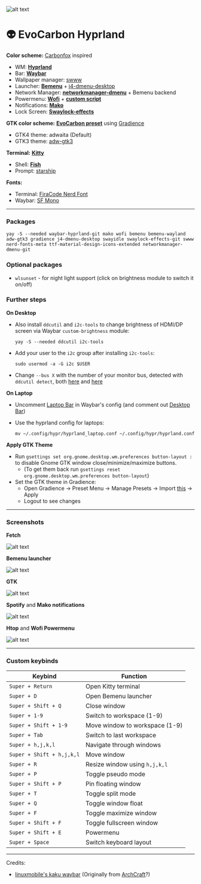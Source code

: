 ![alt text](https://github.com/Zerodya/dotfiles/raw/main/EvoCarbon%20Hyprland/screenshots/clean.png)
# 👽 EvoCarbon Hyprland

**Color scheme:** [Carbonfox](https://github.com/EdenEast/nightfox.nvim#carbonfox) inspired
- WM: [**Hyprland**](https://github.com/Zerodya/dotfiles/tree/main/Carbonfox%20Hyprland/.config/hypr)
- Bar: [**Waybar**](https://github.com/Zerodya/dotfiles/tree/main/Carbonfox%20Hyprland/.config/waybar)
- Wallpaper manager: [swww](https://github.com/Horus645/swww)
- Launcher: [**Bemenu**](https://github.com/Zerodya/dotfiles/tree/main/Carbonfox%20Hyprland/.config/bemenu) + [j4-dmenu-desktop](https://github.com/enkore/j4-dmenu-desktop)
- Network Manager: [**networkmanager-dmenu**](https://github.com/Zerodya/dotfiles/tree/main/Carbonfox%20Hyprland/.config/networkmanager-dmenu) + Bemenu backend
- Powermenu: [**Wofi**](https://github.com/Zerodya/dotfiles/tree/main/Carbonfox%20Hyprland/.config/wofi) + [**custom script**](https://github.com/Zerodya/dotfiles/blob/main/Carbonfox%20Hyprland/scripts/wofi-power-menu)
- Notifications: [**Mako**](https://github.com/Zerodya/dotfiles/tree/main/Carbonfox%20Hyprland/.config/mako/carbonfox)
- Lock Screen: [**Swaylock-effects**](https://github.com/Zerodya/dotfiles/blob/main/Carbonfox%20Hyprland/.config/swaylock/config)

**GTK color scheme:** [**EvoCarbon preset**](https://github.com/Zerodya/dotfiles/blob/main/EvoCarbon%20Hyprland/.config/presets/user/evocarbon.json) using [Gradience](https://github.com/GradienceTeam/Gradience)
- GTK4 theme: adwaita (Default)
- GTK3 theme: [adw-gtk3](https://github.com/lassekongo83/adw-gtk3)

**Terminal:** [**Kitty**](https://github.com/Zerodya/dotfiles/tree/main/Carbonfox%20Hyprland/.config/kitty/carbonfox)
- Shell: [**Fish**](https://github.com/Zerodya/dotfiles/tree/main/Carbonfox%20Hyprland/.config/fish)
- Prompt: [starship](https://starship.rs/)

**Fonts:**
- Terminal: [FiraCode Nerd Font](https://github.com/ryanoasis/nerd-fonts/tree/master/patched-fonts/FiraCode)
- Waybar: [SF Mono](https://developer.apple.com/fonts/)

***
### Packages
```
yay -S --needed waybar-hyprland-git mako wofi bemenu bemenu-wayland adw-gtk3 gradience j4-dmenu-desktop swayidle swaylock-effects-git swww nerd-fonts-meta ttf-material-design-icons-extended networkmanager-dmenu-git
```
### Optional packages
- `wlsunset` - for night light support (click on brightness module to switch it on/off)

### Further steps
**On Desktop**

- Also install `ddcutil` and `i2c-tools` to change brightness of HDMI/DP screen via Waybar `custom-brightness` module:

    `yay -S --needed ddcutil i2c-tools`

- Add your user to the `i2c` group after installing `i2c-tools`:
    
    `sudo usermod -a -G i2c $USER`

- Change `--bus X` with the number of your monitor bus, detected with `ddcutil detect`, both [here](https://github.com/Zerodya/dotfiles/blob/main/EvoCarbon%20Hyprland/.config/waybar/evocarbon/config.jsonc#L119) and [here](https://github.com/Zerodya/dotfiles/blob/main/EvoCarbon%20Hyprland/.config/waybar/scripts/external-brightness.sh#L4)

**On Laptop**
- Uncomment [Laptop Bar](https://github.com/Zerodya/dotfiles/blob/main/EvoCarbon%20Hyprland/.config/waybar/evocarbon/config.jsonc#L11) in Waybar's config (and comment out [Desktop Bar](https://github.com/Zerodya/dotfiles/blob/main/EvoCarbon%20Hyprland/.config/waybar/evocarbon/config.jsonc#L6))
- Use the hyprland config for laptops: 
    
    `mv ~/.config/hypr/hyprland_laptop.conf ~/.config/hypr/hyprland.conf`

**Apply GTK Theme**
- Run `gsettings set org.gnome.desktop.wm.preferences button-layout :` to disable Gnome GTK window close/minimize/maximize buttons.
    - (To get them back run `gsettings reset org.gnome.desktop.wm.preferences button-layout`)
- Set the GTK theme in Gradience: 
  - Open Gradience -> Preset Menu -> Manage Presets -> Import [this](https://github.com/Zerodya/dotfiles/blob/main/EvoCarbon%20Hyprland/.config/presets/user/evocarbon.json) -> Apply 
  - Logout to see changes

***
### Screenshots

**Fetch**

![alt text](https://github.com/Zerodya/dotfiles/raw/main/EvoCarbon%20Hyprland/screenshots/fetch.png)

**Bemenu launcher**

![alt text](https://github.com/Zerodya/dotfiles/raw/main/EvoCarbon%20Hyprland/screenshots/bemenu.png)

**GTK**

![alt text](https://github.com/Zerodya/dotfiles/raw/main/EvoCarbon%20Hyprland/screenshots/gtk.png)

**Spotify** and **Mako notifications**

![alt text](https://github.com/Zerodya/dotfiles/raw/main/EvoCarbon%20Hyprland/screenshots/spotify_mako.png)

**Htop** and **Wofi Powermenu**

![alt text](https://github.com/Zerodya/dotfiles/raw/main/EvoCarbon%20Hyprland/screenshots/htop_powermenu.png)



***
### Custom keybinds

| Keybind | Function |
| --- | --- |
| `Super + Return` | Open Kitty terminal |
| `Super + D` | Open Bemenu launcher |
| `Super + Shift + Q` | Close window |
| `Super + 1-9` | Switch to workspace (1-9) |
| `Super + Shift + 1-9` | Move window to workspace (1-9) |
| `Super + Tab` | Switch to last workspace |
| `Super + h,j,k,l` | Navigate through windows |
| `Super + Shift + h,j,k,l` | Move window |
| `Super + R` | Resize window using `h,j,k,l` |
| `Super + P` | Toggle pseudo mode |
| `Super + Shift + P` | Pin floating window |
| `Super + T` | Toggle split mode |
| `Super + Q` | Toggle window float |
| `Super + F` | Toggle maximize window |
| `Super + Shift + F` | Toggle fullscreen window |
| `Super + Shift + E` | Powermenu |
| `Super + Space` | Switch keyboard layout |

***
Credits:
- [linuxmobile's kaku waybar](https://github.com/linuxmobile/kaku/) (Originally from [ArchCraft](https://github.com/archcraft-os)?)
